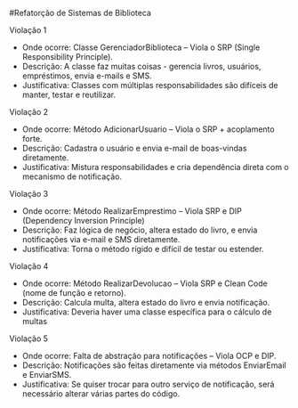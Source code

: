 #Refatorção de Sistemas de Biblioteca

Violação 1
- Onde ocorre: Classe GerenciadorBiblioteca – Viola o SRP (Single Responsibility Principle).
- Descrição: A classe faz muitas coisas - gerencia livros, usuários, empréstimos, envia e-mails e SMS.
- Justificativa: Classes com múltiplas responsabilidades são difíceis de manter, testar e reutilizar.

Violação 2
- Onde ocorre: Método AdicionarUsuario – Viola o SRP + acoplamento forte.
- Descrição: Cadastra o usuário e envia e-mail de boas-vindas diretamente.
- Justificativa: Mistura responsabilidades e cria dependência direta com o mecanismo de notificação.

Violação 3
- Onde ocorre: Método RealizarEmprestimo – Viola SRP e DIP (Dependency Inversion Principle)
- Descrição: Faz lógica de negócio, altera estado do livro, e envia notificações via e-mail e SMS diretamente.
- Justificativa: Torna o método rígido e difícil de testar ou estender.

Violação 4
- Onde ocorre: Método RealizarDevolucao – Viola SRP e Clean Code (nome de função e retorno).
- Descrição: Calcula multa, altera estado do livro e envia notificação.
- Justificativa: Deveria haver uma classe específica para o cálculo de multas

Violação 5
- Onde ocorre: Falta de abstração para notificações – Viola OCP e DIP.
- Descrição: Notificações são feitas diretamente via métodos EnviarEmail e EnviarSMS.
- Justificativa: Se quiser trocar para outro serviço de notificação, será necessário alterar várias partes do código.
